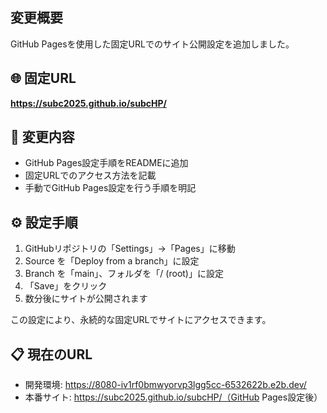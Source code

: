 ## 変更概要
GitHub Pagesを使用した固定URLでのサイト公開設定を追加しました。

## 🌐 固定URL
**https://subc2025.github.io/subcHP/**

## 📝 変更内容
- GitHub Pages設定手順をREADMEに追加
- 固定URLでのアクセス方法を記載
- 手動でGitHub Pages設定を行う手順を明記

## ⚙️ 設定手順
1. GitHubリポジトリの「Settings」→「Pages」に移動
2. Source を「Deploy from a branch」に設定  
3. Branch を「main」、フォルダを「/ (root)」に設定
4. 「Save」をクリック
5. 数分後にサイトが公開されます

この設定により、永続的な固定URLでサイトにアクセスできます。

## 📋 現在のURL
- 開発環境: https://8080-iv1rf0bmwyorvp3lgg5cc-6532622b.e2b.dev/
- 本番サイト: https://subc2025.github.io/subcHP/（GitHub Pages設定後）